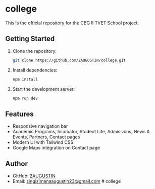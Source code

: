 # college

This is the official repository for the CBG II TVET School project.

## Getting Started

1. Clone the repository:
   ```sh
   git clone https://github.com/2AUGUSTIN/college.git
   ```
2. Install dependencies:
   ```sh
   npm install
   ```
3. Start the development server:
   ```sh
   npm run dev
   ```

## Features
- Responsive navigation bar
- Academic Programs, Incubator, Student Life, Admissions, News & Events, Partners, Contact pages
- Modern UI with Tailwind CSS
- Google Maps integration on Contact page

## Author
- GitHub: [2AUGUSTIN](https://github.com/2AUGUSTIN)
- Email: singizimanaaugustin23@gmail.com
#   c o l l e g e  
 